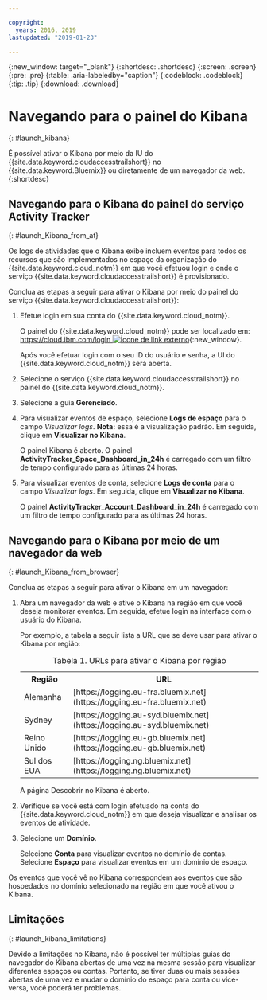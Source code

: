 ```yaml
---

copyright:
  years: 2016, 2019
lastupdated: "2019-01-23"

---
```


{:new_window: target="_blank"}
{:shortdesc: .shortdesc}
{:screen: .screen}
{:pre: .pre}
{:table: .aria-labeledby="caption"}
{:codeblock: .codeblock}
{:tip: .tip}
{:download: .download}



# Navegando para o painel do Kibana
{: #launch_kibana}

É possível ativar o Kibana por meio da IU do {{site.data.keyword.cloudaccesstrailshort}} no {{site.data.keyword.Bluemix}} ou diretamente de um navegador da web.
{:shortdesc}
   

##  Navegando para o Kibana do painel do serviço Activity Tracker
{: #launch_Kibana_from_at}

Os logs de atividades que o Kibana exibe incluem eventos para todos os recursos que são implementados no espaço da organização do {{site.data.keyword.cloud_notm}} em que você efetuou login e onde o serviço {{site.data.keyword.cloudaccesstrailshort}} é provisionado.

Conclua as etapas a seguir para ativar o Kibana por meio do painel do serviço {{site.data.keyword.cloudaccesstrailshort}}:

1. Efetue login em sua conta do {{site.data.keyword.cloud_notm}}.

    O painel do {{site.data.keyword.cloud_notm}} pode ser localizado em: [https://cloud.ibm.com/login ![Ícone de link externo](../../icons/launch-glyph.svg "Ícone de link externo")](https://cloud.ibm.com/login){:new_window}.
    
	Após você efetuar login com o seu ID do usuário e senha, a UI do {{site.data.keyword.cloud_notm}} será aberta.

2. Selecione o serviço {{site.data.keyword.cloudaccesstrailshort}} no painel do {{site.data.keyword.cloud_notm}}. 
    
3. Selecione a guia **Gerenciado**.

4. Para visualizar eventos de espaço, selecione **Logs de espaço** para o campo *Visualizar logs*. **Nota:** essa é a visualização padrão. Em seguida, clique em **Visualizar no Kibana**. 

    O painel Kibana é aberto. O painel **ActivityTracker_Space_Dashboard_in_24h** é carregado com um filtro de tempo configurado para as últimas 24 horas.

5. Para visualizar eventos de conta, selecione **Logs de conta** para o campo *Visualizar logs*. Em seguida, clique em **Visualizar no Kibana**. 

    O painel **ActivityTracker_Account_Dashboard_in_24h** é carregado com um filtro de tempo configurado para as últimas 24 horas.
	
	
##  Navegando para o Kibana por meio de um navegador da web
{: #launch_Kibana_from_browser}

Conclua as etapas a seguir para ativar o Kibana em um navegador:

1. Abra um navegador da web e ative o Kibana na região em que você deseja monitorar eventos. Em seguida, efetue login na interface com o usuário do Kibana.
    
    Por exemplo, a tabela a seguir lista a URL que se deve usar para ativar o Kibana por região:
      
    <table>
          <caption>Tabela 1. URLs para ativar o Kibana por região</caption>
           <tr>
            <th>Região</th>
            <th>URL</th>
          </tr>
          <tr>
            <td>Alemanha</td>
            <td>[https://logging.eu-fra.bluemix.net](https://logging.eu-fra.bluemix.net) </td>
          </tr>
          <tr>
            <td>Sydney</td>
            <td>[https://logging.au-syd.bluemix.net](https://logging.au-syd.bluemix.net) </td>
          </tr>
		  <tr>
            <td>Reino Unido</td>
            <td>[https://logging.eu-gb.bluemix.net](https://logging.eu-gb.bluemix.net)</td>
          </tr>
		  <tr>
            <td>Sul dos EUA</td>
            <td>[https://logging.ng.bluemix.net](https://logging.ng.bluemix.net) </td>
          </tr>
    </table>
	
	A página Descobrir no Kibana é aberto.
	
2. Verifique se você está com login efetuado na conta do {{site.data.keyword.cloud_notm}} em que deseja visualizar e analisar os eventos de atividade.

3. Selecione um **Domínio**.

    Selecione **Conta** para visualizar eventos no domínio de contas.
    Selecione **Espaço** para visualizar eventos em um domínio de espaço.

Os eventos que você vê no Kibana correspondem aos eventos que são hospedados no domínio selecionado na região em que você ativou o Kibana.


## Limitações
{: #launch_kibana_limitations}

 Devido a limitações no Kibana, não é possível ter múltiplas guias do navegador do Kibana abertas de uma vez na mesma sessão para visualizar diferentes espaços ou contas. Portanto, se tiver duas ou mais sessões abertas de uma vez e mudar o domínio do espaço para conta ou vice-versa, você poderá ter problemas.
	



